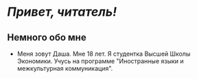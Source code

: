 # ***Привет, читатель!***
## Немного обо мне 
* Меня зовут Даша. Мне 18 лет. Я студентка Высшей Школы Экономики. Учусь на программе "Иностранные языки и межкультурная коммуникация".
